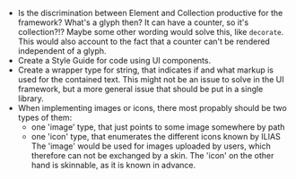 * Is the discrimination between Element and Collection productive for the
  framework? What's a glyph then? It can have a counter, so it's collection?!?
  Maybe some other wording would solve this, like `decorate`. This would also
  account to the fact that a counter can't be rendered independent of a glyph.
* Create a Style Guide for code using UI components.
* Create a wrapper type for string, that indicates if and what markup is used for
  the contained text. This might not be an issue to solve in the UI framework, but
  a more general issue that should be put in a single library.
* When implementing images or icons, there most propably should be two types of
  them:
	 - one 'image' type, that just points to some image somewhere by path
	 - one 'icon' type, that enumerates the different icons known by ILIAS
  The 'image' would be used for images uploaded by users, which therefore can not
  be exchanged by a skin. The 'icon' on the other hand is skinnable, as it is known
  in advance.
